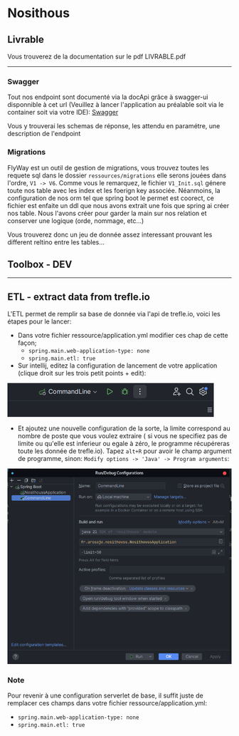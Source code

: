 # Nosithous

## Livrable

Vous trouverez de la documentation sur le pdf LIVRABLE.pdf

---

### Swagger

Tout nos endpoint sont documenté via la docApi grâce à swagger-ui disponnible à cet url (Veuillez à lancer l'application
au préalable soit via le container soit via votre IDE): [Swagger](http://localhost:8080/swagger-ui/index.html#/)

Vous y trouverai les schemas de réponse, les attendu en paramétre, une description de l'endpoint

### Migrations

FlyWay est un outil de gestion de migrations, vous trouvez toutes les requete sql dans le
dossier ``ressources/migrations`` elle serons jouées dans l'ordre, ``V1 -> V6``. Comme vous le remarquez, le
fichier ``V1_Init.sql`` génere toute nos table avec les index et les foerign key associée. Néanmoins, la configuration
de nos orm tel que spring boot le permet est coorect, ce fichier est enfaite un ddl que nous avons extrait une fois que
spring ai créer nos table. Nous l'avons créer pour garder la main sur nos relation et conserver une logique (orde,
nommage, etc...)

Vous trouverez donc un jeu de donnée assez interessant prouvant les different reltino entre les tables...

## Toolbox - DEV

---

## ETL - extract data from trefle.io

L'ETL permet de remplir sa base de donnée via l'api de trefle.io, voici les étapes pour le lancer:

- Dans votre fichier ressource/application.yml modifier ces chap de cette façon;
    - ``spring.main.web-application-type: none``
    - ``spring.main.etl: true``
- Sur intellij, editez la configuration de lancement de votre application (clique droit sur les trois petit points +
  edit):

![img](./.assets/8.png)

- Et ajoutez une nouvelle configuration de la sorte, la limite correspond au nombre de poste que vous voulez extraire (
  si vous ne specifiez pas de limite ou qu'elle est inferieur ou egale à zéro, le programme récupéreras toute les donnée
  de trefle.io). Tapez ``alt+R`` pour avoir le champ argument de programme,
  sinon: ``Modify options -> 'Java' -> Program arguments``:

![img](./.assets/6.png)

### Note

Pour revenir à une configuration serverlet de base, il suffit juste de remplacer ces champs dans votre fichier
ressource/application.yml:

- ``spring.main.web-application-type: none``
- ``spring.main.etl: true``
